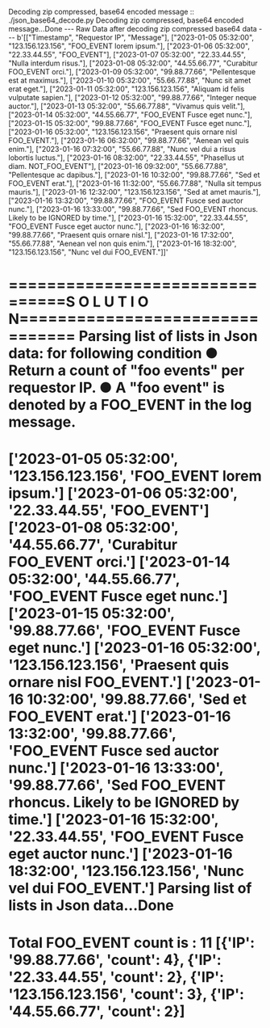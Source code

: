 
Decoding zip compressed, base64 encoded message ::
./json_base64_decode.py
Decoding zip compressed, base64 encoded message...Done
--- Raw Data after decoding zip compressed base64 data ---
b'[["Timestamp", "Requestor IP", "Message"], ["2023-01-05 05:32:00", "123.156.123.156", "FOO_EVENT lorem ipsum."], ["2023-01-06 05:32:00", "22.33.44.55", "FOO_EVENT"], ["2023-01-07 05:32:00", "22.33.44.55", "Nulla interdum risus."], ["2023-01-08 05:32:00", "44.55.66.77", "Curabitur FOO_EVENT orci."], ["2023-01-09 05:32:00", "99.88.77.66", "Pellentesque est at maximus."], ["2023-01-10 05:32:00", "55.66.77.88", "Nunc sit amet erat eget."], ["2023-01-11 05:32:00", "123.156.123.156", "Aliquam id felis vulputate sapien."], ["2023-01-12 05:32:00", "99.88.77.66", "Integer neque auctor."], ["2023-01-13 05:32:00", "55.66.77.88", "Vivamus quis velit."], ["2023-01-14 05:32:00", "44.55.66.77", "FOO_EVENT Fusce eget nunc."], ["2023-01-15 05:32:00", "99.88.77.66", "FOO_EVENT Fusce eget nunc."], ["2023-01-16 05:32:00", "123.156.123.156", "Praesent quis ornare nisl FOO_EVENT."], ["2023-01-16 06:32:00", "99.88.77.66", "Aenean vel quis enim."], ["2023-01-16 07:32:00", "55.66.77.88", "Nunc vel dui a risus lobortis luctus."], ["2023-01-16 08:32:00", "22.33.44.55", "Phasellus ut diam. NOT_FOO_EVENT"], ["2023-01-16 09:32:00", "55.66.77.88", "Pellentesque ac dapibus."], ["2023-01-16 10:32:00", "99.88.77.66", "Sed et FOO_EVENT erat."], ["2023-01-16 11:32:00", "55.66.77.88", "Nulla sit tempus mauris."], ["2023-01-16 12:32:00", "123.156.123.156", "Sed at amet mauris."], ["2023-01-16 13:32:00", "99.88.77.66", "FOO_EVENT Fusce sed auctor nunc."], ["2023-01-16 13:33:00", "99.88.77.66", "Sed  FOO_EVENT rhoncus. Likely to be IGNORED by time."], ["2023-01-16 15:32:00", "22.33.44.55", "FOO_EVENT Fusce eget auctor nunc."], ["2023-01-16 16:32:00", "99.88.77.66", "Praesent quis ornare nisl."], ["2023-01-16 17:32:00", "55.66.77.88", "Aenean vel non quis enim."], ["2023-01-16 18:32:00", "123.156.123.156", "Nunc vel dui FOO_EVENT."]]'

================================S O L U T I O N================================
Parsing list of lists in Json data: for following condition
●   Return a count of "foo events" per requestor IP. 
●   A "foo event" is denoted by a  FOO_EVENT  in the log message.
================================================================================
['2023-01-05 05:32:00', '123.156.123.156', 'FOO_EVENT lorem ipsum.']
['2023-01-06 05:32:00', '22.33.44.55', 'FOO_EVENT']
['2023-01-08 05:32:00', '44.55.66.77', 'Curabitur FOO_EVENT orci.']
['2023-01-14 05:32:00', '44.55.66.77', 'FOO_EVENT Fusce eget nunc.']
['2023-01-15 05:32:00', '99.88.77.66', 'FOO_EVENT Fusce eget nunc.']
['2023-01-16 05:32:00', '123.156.123.156', 'Praesent quis ornare nisl FOO_EVENT.']
['2023-01-16 10:32:00', '99.88.77.66', 'Sed et FOO_EVENT erat.']
['2023-01-16 13:32:00', '99.88.77.66', 'FOO_EVENT Fusce sed auctor nunc.']
['2023-01-16 13:33:00', '99.88.77.66', 'Sed  FOO_EVENT rhoncus. Likely to be IGNORED by time.']
['2023-01-16 15:32:00', '22.33.44.55', 'FOO_EVENT Fusce eget auctor nunc.']
['2023-01-16 18:32:00', '123.156.123.156', 'Nunc vel dui FOO_EVENT.']
Parsing list of lists in Json data...Done
================================================================================
Total FOO_EVENT count is : 11
[{'IP': '99.88.77.66', 'count': 4}, {'IP': '22.33.44.55', 'count': 2}, {'IP': '123.156.123.156', 'count': 3}, {'IP': '44.55.66.77', 'count': 2}]
================================================================================
